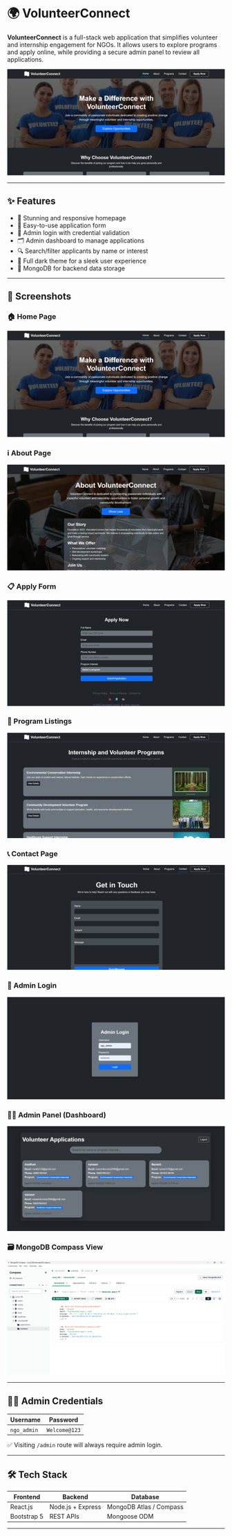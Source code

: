 # 🌍 VolunteerConnect

**VolunteerConnect** is a full-stack web application that simplifies volunteer and internship engagement for NGOs. It allows users to explore programs and apply online, while providing a secure admin panel to review all applications.

![Home Banner](images/home.png)

---

## ✨ Features

- 🎯 Stunning and responsive homepage
- 📝 Easy-to-use application form
- 🔐 Admin login with credential validation
- 🗂️ Admin dashboard to manage applications
- 🔍 Search/filter applicants by name or interest
- 🌙 Full dark theme for a sleek user experience
- 💾 MongoDB for backend data storage

---

## 📸 Screenshots

### 🏠 Home Page
![Home](images/home.png)

### ℹ️ About Page
![About](images/about.png)

### 📋 Apply Form
![Apply](images/apply.png)

### 📑 Program Listings
![Programs](images/program.png)

### 📞 Contact Page
![Contact](images/contact.png)

### 🔐 Admin Login
![Admin Login](images/admin-login.png)

### 🧑‍💼 Admin Panel (Dashboard)
![Admin Panel](images/adminpanel.png)

### 🗃️ MongoDB Compass View
![MongoDB](images/MongoDB_Compass.png)

---

## 🧑‍💼 Admin Credentials

| Username    | Password     |
|-------------|--------------|
| `ngo_admin` | `Welcome@123` |

✅ Visiting `/admin` route will always require admin login.

---

## 🛠️ Tech Stack

| Frontend       | Backend         | Database       |
|----------------|------------------|----------------|
| React.js       | Node.js + Express| MongoDB Atlas / Compass |
| Bootstrap 5    | REST APIs        | Mongoose ODM   |

---

